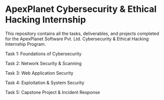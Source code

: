 # ApexPlanet Cybersecurity & Ethical Hacking Internship
This repository contains all the tasks, deliverables, and projects completed for the ApexPlanet Software Pvt. Ltd. Cybersecurity &amp; Ethical Hacking Internship Program.

Task 1: Foundations of Cybersecurity

Task 2: Network Security & Scanning

Task 3: Web Application Security

Task 4: Exploitation & System Security

Task 5: Capstone Project & Incident Response 

